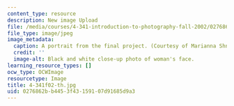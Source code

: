 ```yaml
---
content_type: resource
description: New image Upload
file: /media/courses/4-341-introduction-to-photography-fall-2002/0276862bb4453f43159107d91685d9a3_4-341f02-th.jpg
file_type: image/jpeg
image_metadata:
  caption: A portrait from the final project. (Courtesy of Marianna Shnayderman.)
  credit: ''
  image-alt: Black and white close-up photo of woman's face.
learning_resource_types: []
ocw_type: OCWImage
resourcetype: Image
title: 4-341f02-th.jpg
uid: 0276862b-b445-3f43-1591-07d91685d9a3
---
```

